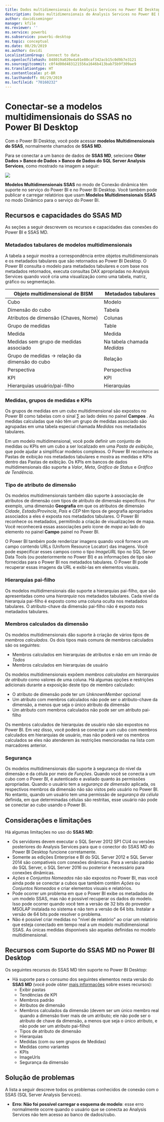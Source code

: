 ```yaml
---
title: Dados multidimensionais do Analysis Services no Power BI Desktop
description: Dados multidimensionais do Analysis Services no Power BI Desktop
author: davidiseminger
manager: kfile
ms.reviewer: ''
ms.service: powerbi
ms.subservice: powerbi-desktop
ms.topic: conceptual
ms.date: 08/29/2019
ms.author: davidi
LocalizationGroup: Connect to data
ms.openlocfilehash: 848019a020e4a91e80caf342acb15c0d9b7e3121
ms.sourcegitcommit: c0f4d00d483121556a1646b413bab75b9f309ae9
ms.translationtype: HT
ms.contentlocale: pt-BR
ms.lasthandoff: 08/29/2019
ms.locfileid: "70160232"
---
```

# <a name="connect-to-ssas-multidimensional-models-in-power-bi-desktop"></a>Conectar-se a modelos multidimensionais do SSAS no Power BI Desktop
Com o Power BI Desktop, você pode acessar **modelos Multidimensionais do SSAS**, normalmente chamados de **SSAS MD**.

Para se conectar a um banco de dados de **SSAS MD**, selecione **Obter Dados &gt; Banco de Dados &gt; Banco de Dados do SQL Server Analysis Services**, como mostrado na imagem a seguir:

![](media/desktop-ssas-multidimensional/ssas-multidimensional-2.png)

**Modelos Multidimensionais SSAS** no modo de Conexão dinâmica têm suporte no serviço do Power BI e no Power BI Desktop. Você também pode publicar e carregar relatórios que usam **Modelos Multidimensionais SSAS** no modo Dinâmico para o serviço do Power BI.

## <a name="capabilities-and-features-of-ssas-md"></a>Recursos e capacidades do SSAS MD
As seções a seguir descrevem os recursos e capacidades das conexões do Power BI e SSAS MD.

### <a name="tabular-metadata-of-multidimensional-models"></a>Metadados tabulares de modelos multidimensionais
A tabela a seguir mostra a correspondência entre objetos multidimensionais e os metadados tabulares que são retornados ao Power BI Desktop. O Power BI consulta o modelo para metadados tabulares e com base nos metadados retornados, executa consultas DAX apropriadas no Analysis Services quando você cria uma visualização como uma tabela, matriz, gráfico ou segmentação.

| Objeto multidimensional de BISM | Metadados tabulares |
| --- | --- |
| Cubo |Modelo |
| Dimensão do cubo |Tabela |
| Atributos de dimensão (Chaves, Nome) |Colunas |
| Grupo de medidas |Table |
| Medida |Medida |
| Medidas sem grupo de medidas associado |Na tabela chamada *Medidas* |
| Grupo de medidas -> relação da dimensão do cubo |Relação |
| Perspectiva |Perspectiva |
| KPI |KPI |
| Hierarquias usuário/pai-filho |Hierarquias |

### <a name="measures-measure-groups-and-kpis"></a>Medidas, grupos de medidas e KPIs
Os grupos de medidas em um cubo multidimensional são expostos no Power BI como tabelas com o sinal ∑ ao lado deles no painel **Campos** . As medidas calculadas que não têm um grupo de medidas associado são agrupadas em uma tabela especial chamada *Medidas* nos metadados tabulares.

Em um modelo multidimensional, você pode definir um conjunto de medidas ou KPIs em um cubo a ser localizado em uma *Pasta de exibição*, que pode ajudar a simplificar modelos complexos. O Power BI reconhece as Pastas de exibição nos metadados tabulares e mostra as medidas e KPIs dentro das Pastas de exibição. Os KPIs em bancos de dados multidimensionais dão suporte a *Valor*, *Meta*, *Gráfico de Status* e *Gráfico de Tendência*.

### <a name="dimension-attribute-type"></a>Tipo de atributo de dimensão
Os modelos multidimensionais também dão suporte à associação de atributos de dimensão com tipos de atributo de dimensão específicos. Por exemplo, uma dimensão **Geografia** em que os atributos de dimensão *Cidade*, *Estado/Província*, *País* e *CEP* têm tipos de geografia apropriados associados a eles é exposta nos metadados tabulares. O Power BI reconhece os metadados, permitindo a criação de visualizações de mapa. Você reconhecerá essas associações pelo ícone de *mapa* ao lado do elemento no painel **Campo** painel no Power BI.

O Power BI também pode renderizar imagens quando você fornece um campo contendo URLs (Uniform Resource Locator) das imagens. Você pode especificar esses campos como o tipo *ImageURL* tipo no SQL Server Data Tools (ou posteriormente no Power BI) e as informações de tipo são fornecidas para o Power BI nos metadados tabulares. O Power BI pode recuperar essas imagens da URL e exibi-las em elementos visuais.

### <a name="parent-child-hierarchies"></a>Hierarquias pai-filho
Os modelos multidimensionais dão suporte a hierarquias pai-filho, que são apresentadas como uma *hierarquia* nos metadados tabulares. Cada nível da hierarquia pai-filho é exposto como uma coluna oculta nos metadados tabulares. O atributo-chave da dimensão pai-filho não é exposto nos metadados tabulares.

### <a name="dimension-calculated-members"></a>Membros calculados da dimensão
Os modelos multidimensionais dão suporte à criação de vários tipos de *membros calculados*. Os dois tipos mais comuns de membros calculados são os seguintes:

* Membros calculados em hierarquias de atributos e não em um irmão de *Todos*
* Membros calculados em hierarquias de usuário

Os modelos multidimensionais expõem *membros calculados em hierarquias de atributo* como valores de uma coluna. Há algumas opções e restrições adicionais durante a exposição deste tipo de membro calculado:

* O atributo de dimensão pode ter um *UnknownMember* opcional
* Um atributo com membros calculados não pode ser o atributo-chave da dimensão, a menos que seja o único atributo da dimensão
* Um atributo com membros calculados não pode ser um atributo pai-filho

Os membros calculados de hierarquias de usuário não são expostos no Power BI. Em vez disso, você poderá se conectar a um cubo com membros calculados em hierarquias de usuário, mas não poderá ver os membros calculados se eles não atenderem às restrições mencionadas na lista com marcadores anterior.

### <a name="security"></a>Segurança
Os modelos multidimensionais dão suporte à segurança do nível da dimensão e da célula por meio de *Funções*. Quando você se conecta a um cubo com o Power BI, é autenticado e avaliado quanto às permissões apropriadas. Quando o usuário tem a *segurança de dimensão* aplicada, os respectivos membros da dimensão não são vistos pelo usuário no Power BI. No entanto, quando um usuário tem uma permissão de *segurança da célula* definida, em que determinadas células são restritas, esse usuário não pode se conectar ao cubo usando o Power BI.

## <a name="considerations-and-limitations"></a>Considerações e limitações
Há algumas limitações no uso do **SSAS MD**:

* Os servidores devem executar o SQL Server 2012 SP1 CU4 ou versões posteriores do Analysis Services para que o conector do SSAS MD do Power BI Desktop funcione corretamente.
* Somente as edições Enterprise e BI do SQL Server 2012 e SQL Server 2014 são compatíveis com conexões dinâmicas. Para a versão padrão do SQL Server, o SQL Server 2016 ou posterior é necessário para conexões dinâmicas.
* *Ações* e *Conjuntos Nomeados* não são expostos no Power BI, mas você ainda pode se conectar a cubos que também contêm *Ações* ou *Conjuntos Nomeados* e criar elementos visuais e relatórios.
* Pode ocorrer um problema em que o Power BI exibe os metadados de um modelo SSAS, mas não é possível recuperar os dados do modelo. Isso pode ocorrer quando você tem a versão de 32 bits do provedor MSOLAP instalada no sistema e não tem a versão de 64 bits. Instalar a versão de 64 bits pode resolver o problema.
* Não é possível criar medidas no "nível de relatório" ao criar um relatório que esteja conectado em tempo real a um modelo multidimensional SSAS. As únicas medidas disponíveis são aquelas definidas no modelo multidimensional.

## <a name="supported-features-of-ssas-md-in-power-bi-desktop"></a>Recursos com Suporte do SSAS MD no Power BI Desktop
Os seguintes recursos do SSAS MD têm suporte no Power BI Desktop:

* Há suporte para o consumo dos seguintes elementos nesta versão do **SSAS MD** (você pode obter [mais informações](https://msdn.microsoft.com/library/jj969574.aspx) sobre esses recursos):
  * Exibir pastas
  * Tendências de KPI
  * Membros padrão
  * Atributos de dimensão
  * Membros calculados da dimensão (devem ser um único membro real quando a dimensão tiver mais de um atributo; ele não pode ser o atributo de chave da dimensão, a menos que seja o único atributo, e não pode ser um atributo pai-filho)
  * Tipos de atributo de dimensão
  * Hierarquias
  * Medidas (com ou sem grupos de Medidas)
  * Medidas como variantes
  * KPIs
  * ImageUrls
  * Segurança da dimensão

## <a name="troubleshooting"></a>Solução de problemas 
A lista a seguir descreve todos os problemas conhecidos de conexão com o SSAS (SQL Server Analysis Services). 

* **Erro: Não foi possível carregar o esquema de modelo**: esse erro normalmente ocorre quando o usuário que se conecta ao Analysis Services não tem acesso ao banco de dados/cubo.
